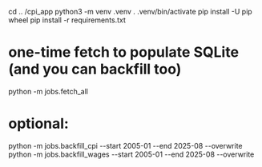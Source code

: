 cd .. /cpi_app
python3 -m venv .venv
. .venv/bin/activate
pip install -U pip wheel
pip install -r requirements.txt

# one-time fetch to populate SQLite (and you can backfill too)
python -m jobs.fetch_all
# optional:
python -m jobs.backfill_cpi --start 2005-01 --end 2025-08 --overwrite
python -m jobs.backfill_wages --start 2005-01 --end 2025-08 --overwrite
